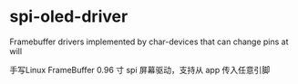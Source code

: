# spi-oled-driver
Framebuffer drivers implemented by char-devices that can change pins at will 


手写Linux FrameBuffer 0.96 寸 spi 屏幕驱动，支持从 app 传入任意引脚
